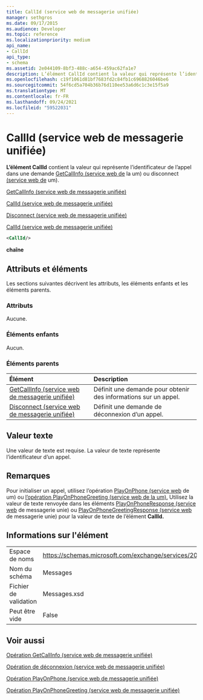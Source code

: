 ```yaml
---
title: CallId (service web de messagerie unifiée)
manager: sethgros
ms.date: 09/17/2015
ms.audience: Developer
ms.topic: reference
ms.localizationpriority: medium
api_name:
- CallId
api_type:
- schema
ms.assetid: 2e044109-8bf3-488c-a654-459ac62fa1e7
description: L’élément CallId contient la valeur qui représente l’identificateur de l’appel dans une demande GetCallInfo (service web de la um) ou disconnect (service web de um).
ms.openlocfilehash: c19f1061d81bf7683fd2c84fb1c6968826046be6
ms.sourcegitcommit: 54f6cd5a704b36b76d110ee53a6d6c1c3e15f5a9
ms.translationtype: MT
ms.contentlocale: fr-FR
ms.lasthandoff: 09/24/2021
ms.locfileid: "59522031"
---
```

# <a name="callid-um-web-service"></a>CallId (service web de messagerie unifiée)

**L’élément CallId** contient la valeur qui représente l’identificateur de l’appel dans une demande [GetCallInfo (service web de](getcallinfo-um-web-service.md) la um) ou disconnect [(service web de](disconnect-um-web-service.md) um). 
  
[GetCallInfo (service web de messagerie unifiée)](getcallinfo-um-web-service.md)
  
[CallId (service web de messagerie unifiée)](callid-um-web-service.md)
  
[Disconnect (service web de messagerie unifiée)](disconnect-um-web-service.md)
  
[CallId (service web de messagerie unifiée)](callid-um-web-service.md)
  
```xml
<CallId/>
```

 **chaîne**
## <a name="attributes-and-elements"></a>Attributs et éléments

Les sections suivantes décrivent les attributs, les éléments enfants et les éléments parents.
  
### <a name="attributes"></a>Attributs

Aucune.
  
### <a name="child-elements"></a>Éléments enfants

Aucun.
  
### <a name="parent-elements"></a>Éléments parents

|**Élément**|**Description**|
|:-----|:-----|
|[GetCallInfo (service web de messagerie unifiée)](getcallinfo-um-web-service.md) <br/> |Définit une demande pour obtenir des informations sur un appel.  <br/> |
|[Disconnect (service web de messagerie unifiée)](disconnect-um-web-service.md) <br/> |Définit une demande de déconnexion d’un appel.  <br/> |
   
## <a name="text-value"></a>Valeur texte

Une valeur de texte est requise. La valeur de texte représente l’identificateur d’un appel.
  
## <a name="remarks"></a>Remarques

Pour initialiser un appel, utilisez l’opération [PlayOnPhone (service web](playonphone-operation-um-web-service.md) de um) ou [l’opération PlayOnPhoneGreeting (service web de la um).](playonphonegreeting-operation-um-web-service.md) Utilisez la valeur de texte renvoyée dans les éléments [PlayOnPhoneResponse (service web](playonphoneresponse-um-web-service.md) de messagerie unie) ou [PlayOnPhoneGreetingResponse (service web](playonphonegreetingresponse-um-web-service.md) de messagerie unie) pour la valeur de texte de l’élément **CallId.** 
  
## <a name="element-information"></a>Informations sur l'élément

|||
|:-----|:-----|
|Espace de noms  <br/> |https://schemas.microsoft.com/exchange/services/2006/messages  <br/> |
|Nom du schéma  <br/> |Messages  <br/> |
|Fichier de validation  <br/> |Messages.xsd  <br/> |
|Peut être vide  <br/> |False  <br/> |
   
## <a name="see-also"></a>Voir aussi



[Opération GetCallInfo (service web de messagerie unifiée)](getcallinfo-operation-um-web-service.md)
  
[Opération de déconnexion (service web de messagerie unifiée)](disconnect-operation-um-web-service.md)
  
[Opération PlayOnPhone (service web de messagerie unifiée)](playonphone-operation-um-web-service.md)
  
[Opération PlayOnPhoneGreeting (service web de messagerie unifiée)](playonphonegreeting-operation-um-web-service.md)

